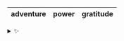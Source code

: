 | adventure | power | gratitude |
| :-------: | :---: | :-------: |

<details>
  <summary>✨</summary>
  These words are chosen at random each day. New words will appear here tomorrow morning.
</details>